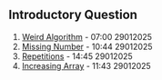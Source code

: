 ## Introductory Question
1. [Weird Algorithm](https://cses.fi/problemset/task/1068) - 07:00 29012025
2. [Missing Number](https://cses.fi/problemset/task/1083) - 10:44 29012025
3. [Repetitions](https://cses.fi/problemset/task/1069) - 14:45 29012025
4. [Increasing Array](https://cses.fi/problemset/task/1094) - 11:43 29012025
